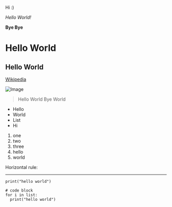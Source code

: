 Hi :)

*Hello World!*

**Bye Bye**

# Hello World #

## Hello World ##

[Wikipedia](https://en.wikipedia.org/wiki/Portable_Network_Graphics)

![Image](https://upload.wikimedia.org/wikipedia/commons/thumb/4/47/PNG_transparency_demonstration_1.png/420px-PNG_transparency_demonstration_1.png)

> Hello World
> Bye World

* Hello
* World
* List
* Hi

1. one
2. two
3. three
4. hello
5. world

Horizontal rule:
***

`print("hello world")`

```
# code block
for i in list:
  print("hello world")
```
